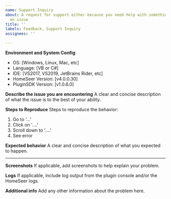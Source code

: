 ```yaml
---
name: Support Inquiry
about: A request for support either because you need help with something or are encountering
  an issue
title: ''
labels: Feedback, Support Inquiry
assignees: ''

---
```


**Environment and System Config**
- OS: [Windows, Linux, Mac, etc]
- Language: [VB or C#]
- IDE: [VS2017, VS2019, JetBrains Rider, etc]
- HomeSeer Version: [v4.0.0.30]
- PluginSDK Version: [v1.0.6.0]

**Describe the issue you are encountering**
A clear and concise description of what the issue is to the best of your ability.

**Steps to Reproduce**
Steps to reproduce the behavior:
1. Go to '...'
2. Click on '....'
3. Scroll down to '....'
4. See error

**Expected behavior**
A clear and concise description of what you expected to happen.

-----

**Screenshots**
If applicable, add screenshots to help explain your problem.

**Logs**
If applicable, include log output from the plugin console and/or the HomeSeer logs.

**Additional info**
Add any other information about the problem here.
